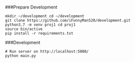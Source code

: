 ###Prepare Development
```
mkdir ~/development cd ~/development
git clone https://github.com/iFunnyMan520/development.git
python3.7 -m venv proj1 cd proj1
source bin/active
pip install -r requirements.txt
```

###Development
```
# Run server on http://localhost:5000/
python main.py
```